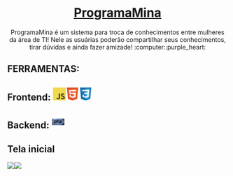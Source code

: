 
<h1 align="center">
    <a href="https://pt-br.reactjs.org/">ProgramaMina</a>
</h1>
<p align="center"> ProgramaMina é um sistema para troca de conhecimentos entre mulheres da área de TI! Nele as usuárias poderão compartilhar seus conhecimentos, tirar dúvidas e ainda fazer amizade!  :computer::purple_heart:	</p>


## FERRAMENTAS:
## Frontend: <img src="https://raw.githubusercontent.com/devicons/devicon/master/icons/javascript/javascript-original.svg" width="30"/><img src="https://raw.githubusercontent.com/devicons/devicon/master/icons/html5/html5-original.svg" width="30"/><img src="https://raw.githubusercontent.com/devicons/devicon/master/icons/css3/css3-original.svg" width="30"/>
 ## Backend: <img src="https://raw.githubusercontent.com/devicons/devicon/master/icons/php/php-original.svg" width="30"/>
 
 
 ## Tela inicial 
 
 <img src="https://user-images.githubusercontent.com/60903342/131006764-92a85e61-6627-4064-82b7-ba07be1751db.png" width="400"/><img src="https://user-images.githubusercontent.com/60903342/131009571-e5f82474-595b-4066-9e2a-9e43d20ff29c.png" width="400"/>
